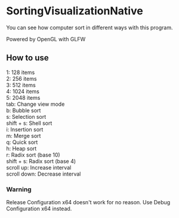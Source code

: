 # SortingVisualizationNative

You can see how computer sort in different ways with this program.

Powered by OpenGL with GLFW

## How to use

1: 128 items  
2: 256 items  
3: 512 items  
4: 1024 items  
5: 2048 items  
tab: Change view mode  
b: Bubble sort  
s: Selection sort  
shift + s: Shell sort  
i: Insertion sort  
m: Merge sort  
q: Quick sort  
h: Heap sort  
r: Radix sort (base 10)  
shift + s: Radix sort (base 4)  
scroll up: Increase interval  
scroll down: Decrease interval  


### Warning

Release Configuration x64 doesn't work for no reason. Use Debug Configuration x64 instead.